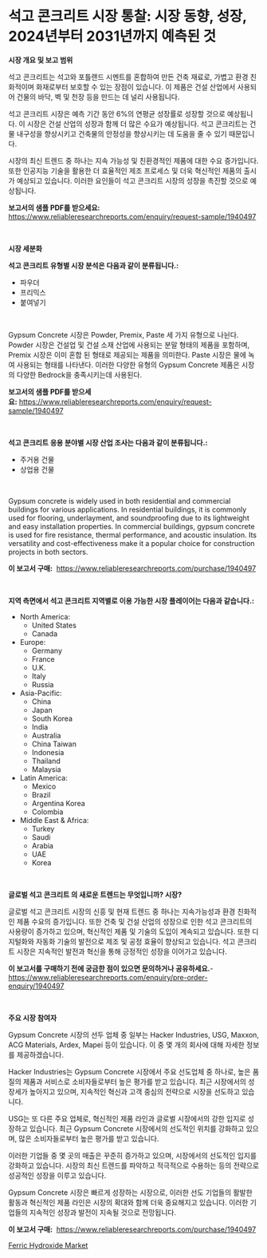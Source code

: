 <p><h1>석고 콘크리트 시장 통찰: 시장 동향, 성장, 2024년부터 2031년까지 예측된 것</h1></p><p><strong>시장 개요 및 보고 범위</strong></p>
<p><p>석고 콘크리트는 석고와 포틀랜드 시멘트를 혼합하여 만든 건축 재료로, 가볍고 환경 친화적이며 화재로부터 보호할 수 있는 장점이 있습니다. 이 제품은 건설 산업에서 사용되어 건물의 바닥, 벽 및 천장 등을 만드는 데 널리 사용됩니다.</p><p>석고 콘크리트 시장은 예측 기간 동안 6%의 연평균 성장률로 성장할 것으로 예상됩니다. 이 시장은 건설 산업의 성장과 함께 더 많은 수요가 예상됩니다. 석고 콘크리트는 건물 내구성을 향상시키고 건축물의 안정성을 향상시키는 데 도움을 줄 수 있기 때문입니다.</p><p>시장의 최신 트렌드 중 하나는 지속 가능성 및 친환경적인 제품에 대한 수요 증가입니다. 또한 인공지능 기술을 활용한 더 효율적인 제조 프로세스 및 더욱 혁신적인 제품의 출시가 예상되고 있습니다. 이러한 요인들이 석고 콘크리트 시장의 성장을 촉진할 것으로 예상됩니다.</p></p>
<p><strong>보고서의 샘플 PDF를 받으세요:</strong> <a href="https://www.reliableresearchreports.com/enquiry/request-sample/1940497">https://www.reliableresearchreports.com/enquiry/request-sample/1940497</a></p>
<p>&nbsp;</p>
<p><strong>시장 세분화</strong></p>
<p><strong>석고 콘크리트 유형별 시장 분석은 다음과 같이 분류됩니다.:</strong></p>
<p><ul><li>파우더</li><li>프리믹스</li><li>붙여넣기</li></ul></p>
<p>&nbsp;</p>
<p><p>Gypsum Concrete 시장은 Powder, Premix, Paste 세 가지 유형으로 나뉜다. Powder 시장은 건설업 및 건설 소재 산업에 사용되는 분말 형태의 제품을 포함하며, Premix 시장은 이미 혼합 된 형태로 제공되는 제품을 의미한다. Paste 시장은 물에 녹여 사용되는 형태를 나타낸다. 이러한 다양한 유형의 Gypsum Concrete 제품은 시장의 다양한 Bedrock을 충족시키는데 사용된다.</p></p>
<p><strong>보고서의 샘플 PDF를 받으세요:</strong>&nbsp;<a href="https://www.reliableresearchreports.com/enquiry/request-sample/1940497">https://www.reliableresearchreports.com/enquiry/request-sample/1940497</a></p>
<p>&nbsp;</p>
<p><strong> 석고 콘크리트 응용 분야별 시장 산업 조사는 다음과 같이 분류됩니다.:</strong></p>
<p><ul><li>주거용 건물</li><li>상업용 건물</li></ul></p>
<p>&nbsp;</p>
<p><p>Gypsum concrete is widely used in both residential and commercial buildings for various applications. In residential buildings, it is commonly used for flooring, underlayment, and soundproofing due to its lightweight and easy installation properties. In commercial buildings, gypsum concrete is used for fire resistance, thermal performance, and acoustic insulation. Its versatility and cost-effectiveness make it a popular choice for construction projects in both sectors.</p></p>
<p><strong>이 보고서 구매:</strong>&nbsp; <a href="https://www.reliableresearchreports.com/purchase/1940497">https://www.reliableresearchreports.com/purchase/1940497</a></p>
<p>&nbsp;</p>
<p><strong>지역 측면에서 석고 콘크리트 지역별로 이용 가능한 시장 플레이어는 다음과 같습니다.:</strong></p>
<p><ul>
    <li>
        North America:
        <ul>
            <li>United States</li>
            <li>Canada</li>
        </ul>
    </li>
    <li>
        Europe:
        <ul>
            <li>Germany</li>
            <li>France</li>
            <li>U.K.</li>
            <li>Italy</li>
            <li>Russia</li>
        </ul>
    </li>
    <li>
        Asia-Pacific:
        <ul>
            <li>China</li>
            <li>Japan</li>
            <li>South Korea</li>
            <li>India</li>
            <li>Australia</li>
            <li>China Taiwan</li>
            <li>Indonesia</li>
            <li>Thailand</li>
            <li>Malaysia</li>
        </ul>
    </li>
    <li>
        Latin America:
        <ul>
            <li>Mexico</li>
            <li>Brazil</li>
            <li>Argentina Korea</li>
            <li>Colombia</li>
        </ul>
    </li>
    <li>
        Middle East & Africa:
        <ul>
            <li>Turkey</li>
            <li>Saudi</li>
            <li>Arabia</li>
            <li>UAE</li>
            <li>Korea</li>
        </ul>
    </li>
    </ul></p>
<p>&nbsp;</p>
<p><strong>글로벌 석고 콘크리트 의 새로운 트렌드는 무엇입니까? 시장?</strong></p>
<p><p>글로벌 석고 콘크리트 시장의 신흥 및 현재 트렌드 중 하나는 지속가능성과 환경 친화적인 제품 수요의 증가입니다. 또한 건축 및 건설 산업의 성장으로 인한 석고 콘크리트의 사용량이 증가하고 있으며, 혁신적인 제품 및 기술의 도입이 계속되고 있습니다. 또한 디지털화와 자동화 기술의 발전으로 제조 및 공정 효율이 향상되고 있습니다. 석고 콘크리트 시장은 지속적인 발전과 혁신을 통해 긍정적인 성장을 이어가고 있습니다.</p></p>
<p><strong>이 보고서를 구매하기 전에 궁금한 점이 있으면 문의하거나 공유하세요.</strong>- <a href="https://www.reliableresearchreports.com/enquiry/pre-order-enquiry/1940497">https://www.reliableresearchreports.com/enquiry/pre-order-enquiry/1940497</a></p>
<p>&nbsp;</p>
<p><strong>주요 시장 참여자</strong></p>
<p><p>Gypsum Concrete 시장의 선두 업체 중 일부는 Hacker Industries, USG, Maxxon, ACG Materials, Ardex, Mapei 등이 있습니다. 이 중 몇 개의 회사에 대해 자세한 정보를 제공하겠습니다.</p><p>Hacker Industries는 Gypsum Concrete 시장에서 주요 선도업체 중 하나로, 높은 품질의 제품과 서비스로 소비자들로부터 높은 평가를 받고 있습니다. 최근 시장에서의 성장세가 높아지고 있으며, 지속적인 혁신과 고객 중심의 전략으로 시장을 선도하고 있습니다.</p><p>USG는 또 다른 주요 업체로, 혁신적인 제품 라인과 글로벌 시장에서의 강한 입지로 성장하고 있습니다. 최근 Gypsum Concrete 시장에서의 선도적인 위치를 강화하고 있으며, 많은 소비자들로부터 높은 평가를 받고 있습니다.</p><p>이러한 기업들 중 몇 곳의 매출은 꾸준히 증가하고 있으며, 시장에서의 선도적인 입지를 강화하고 있습니다. 시장의 최신 트렌드를 파악하고 적극적으로 수용하는 등의 전략으로 성공적인 성장을 이루고 있습니다.</p><p>Gypsum Concrete 시장은 빠르게 성장하는 시장으로, 이러한 선도 기업들의 활발한 활동과 혁신적인 제품 라인은 시장의 확대와 함께 더욱 중요해지고 있습니다. 이러한 기업들의 지속적인 성장과 발전이 지속될 것으로 전망됩니다.</p></p>
<p><strong>이 보고서 구매:</strong>&nbsp;&nbsp;<a href="https://www.reliableresearchreports.com/purchase/1940497">https://www.reliableresearchreports.com/purchase/1940497</a></p>
<p><p><a href="https://simplistic-meeting-7ee.notion.site/Ferric-Hydroxide-Market-Size-Growing-and-Forecasted-for-period-from-2024-2031-and-provides-complet-ddd65313213f454590ac0e2aa224dd77">Ferric Hydroxide Market</a></p></p>
